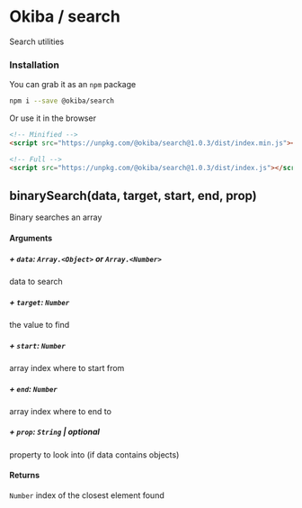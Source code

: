 

# Okiba / search
Search utilities




### Installation

You can grab it as an `npm` package 
```bash
npm i --save @okiba/search
```

Or use it in the browser
```html
<!-- Minified -->
<script src="https://unpkg.com/@okiba/search@1.0.3/dist/index.min.js"></script>

<!-- Full -->
<script src="https://unpkg.com/@okiba/search@1.0.3/dist/index.js"></script>
```




## binarySearch(data, target, start, end, prop)


Binary searches an array







#### Arguments


##### + `data`: `Array.<Object>` or  `Array.<Number>`

data to search


##### + `target`: `Number`

the value to find


##### + `start`: `Number`

array index where to start from


##### + `end`: `Number`

array index where to end to


##### + `prop`: `String` | _optional_

property to look into (if data contains objects)





#### Returns

`Number` index of the closest element found